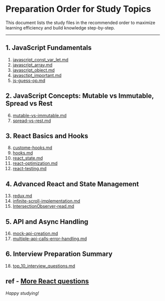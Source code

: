 # Preparation Order for Study Topics

This document lists the study files in the recommended order to maximize learning efficiency and build knowledge step-by-step.

---

## 1. JavaScript Fundamentals

1. [javascript_const_var_let.md](question/javascript_const_var_let.md)  
2. [javascript_array.md](question/javascript_array.md)  
3. [javascript_object.md](question/javascript_object.md)  
4. [javasctipt_important.md](question/javasctipt_important.md)  
5. [js-guess-op.md](question/js-guess-op.md)  

## 2. JavaScript Concepts: Mutable vs Immutable, Spread vs Rest

6. [mutable-vs-immutable.md](question/mutable-vs-immutable.md)  
7. [spread-vs-rest.md](question/spread-vs-rest.md)  

## 3. React Basics and Hooks

8. [custome-hooks.md](question/custome-hooks.md)  
9. [hooks.md](question/hooks.md)  
10. [react_state.md](question/react_state.md)  
11. [react-optimization.md](question/react-optimization.md)  
12. [react-testing.md](question/react-testing.md)  

## 4. Advanced React and State Management

13. [redux.md](question/redux.md)  
14. [infinite-scroll-implementation.md](question/infinite-scroll-implementation.md)  
15. [IntersectionObserver-read.md](question/IntersectionObserver-read.md)  

## 5. API and Async Handling

16. [mock-api-creation.md](question/mock-api-creation.md)  
17. [multiple-api-calls-error-handling.md](question/multiple-api-calls-error-handling.md)  

## 6. Interview Preparation Summary

18. [top_10_interview_questions.md](question/top_10_interview_questions.md)  

ref - [More React questions](https://github.com/ps1437/interview-preparations/blob/main/react/react.md)
---

*Happy studying!*
```
